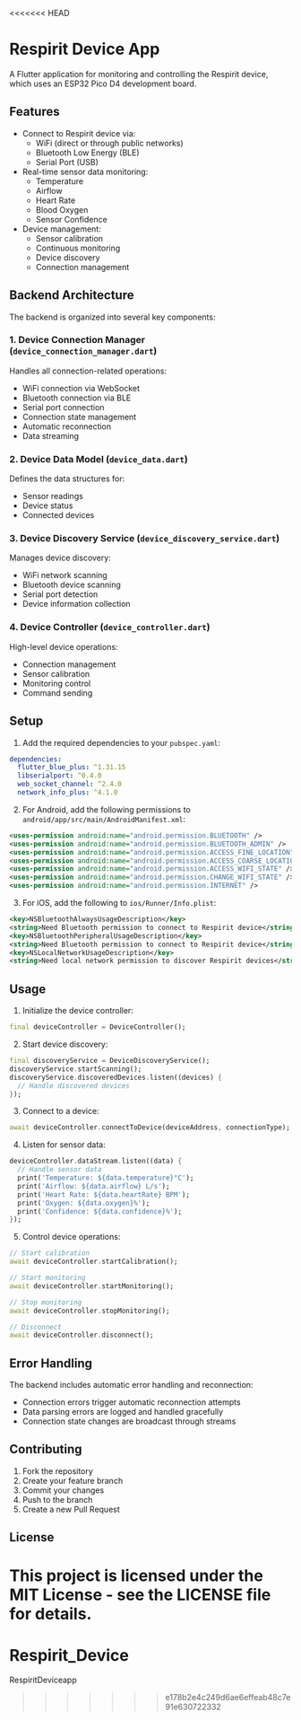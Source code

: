 <<<<<<< HEAD
# Respirit Device App

A Flutter application for monitoring and controlling the Respirit device, which uses an ESP32 Pico D4 development board.

## Features

- Connect to Respirit device via:
  - WiFi (direct or through public networks)
  - Bluetooth Low Energy (BLE)
  - Serial Port (USB)
- Real-time sensor data monitoring:
  - Temperature
  - Airflow
  - Heart Rate
  - Blood Oxygen
  - Sensor Confidence
- Device management:
  - Sensor calibration
  - Continuous monitoring
  - Device discovery
  - Connection management

## Backend Architecture

The backend is organized into several key components:

### 1. Device Connection Manager (`device_connection_manager.dart`)

Handles all connection-related operations:
- WiFi connection via WebSocket
- Bluetooth connection via BLE
- Serial port connection
- Connection state management
- Automatic reconnection
- Data streaming

### 2. Device Data Model (`device_data.dart`)

Defines the data structures for:
- Sensor readings
- Device status
- Connected devices

### 3. Device Discovery Service (`device_discovery_service.dart`)

Manages device discovery:
- WiFi network scanning
- Bluetooth device scanning
- Serial port detection
- Device information collection

### 4. Device Controller (`device_controller.dart`)

High-level device operations:
- Connection management
- Sensor calibration
- Monitoring control
- Command sending

## Setup

1. Add the required dependencies to your `pubspec.yaml`:
```yaml
dependencies:
  flutter_blue_plus: ^1.31.15
  libserialport: ^0.4.0
  web_socket_channel: ^2.4.0
  network_info_plus: ^4.1.0
```

2. For Android, add the following permissions to `android/app/src/main/AndroidManifest.xml`:
```xml
<uses-permission android:name="android.permission.BLUETOOTH" />
<uses-permission android:name="android.permission.BLUETOOTH_ADMIN" />
<uses-permission android:name="android.permission.ACCESS_FINE_LOCATION" />
<uses-permission android:name="android.permission.ACCESS_COARSE_LOCATION" />
<uses-permission android:name="android.permission.ACCESS_WIFI_STATE" />
<uses-permission android:name="android.permission.CHANGE_WIFI_STATE" />
<uses-permission android:name="android.permission.INTERNET" />
```

3. For iOS, add the following to `ios/Runner/Info.plist`:
```xml
<key>NSBluetoothAlwaysUsageDescription</key>
<string>Need Bluetooth permission to connect to Respirit device</string>
<key>NSBluetoothPeripheralUsageDescription</key>
<string>Need Bluetooth permission to connect to Respirit device</string>
<key>NSLocalNetworkUsageDescription</key>
<string>Need local network permission to discover Respirit devices</string>
```

## Usage

1. Initialize the device controller:
```dart
final deviceController = DeviceController();
```

2. Start device discovery:
```dart
final discoveryService = DeviceDiscoveryService();
discoveryService.startScanning();
discoveryService.discoveredDevices.listen((devices) {
  // Handle discovered devices
});
```

3. Connect to a device:
```dart
await deviceController.connectToDevice(deviceAddress, connectionType);
```

4. Listen for sensor data:
```dart
deviceController.dataStream.listen((data) {
  // Handle sensor data
  print('Temperature: ${data.temperature}°C');
  print('Airflow: ${data.airflow} L/s');
  print('Heart Rate: ${data.heartRate} BPM');
  print('Oxygen: ${data.oxygen}%');
  print('Confidence: ${data.confidence}%');
});
```

5. Control device operations:
```dart
// Start calibration
await deviceController.startCalibration();

// Start monitoring
await deviceController.startMonitoring();

// Stop monitoring
await deviceController.stopMonitoring();

// Disconnect
await deviceController.disconnect();
```

## Error Handling

The backend includes automatic error handling and reconnection:
- Connection errors trigger automatic reconnection attempts
- Data parsing errors are logged and handled gracefully
- Connection state changes are broadcast through streams

## Contributing

1. Fork the repository
2. Create your feature branch
3. Commit your changes
4. Push to the branch
5. Create a new Pull Request

## License

This project is licensed under the MIT License - see the LICENSE file for details.
=======
# Respirit_Device
RespiritDeviceapp
>>>>>>> e178b2e4c249d6ae6effeab48c7e91e630722332

